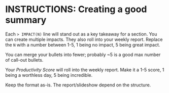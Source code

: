 # INSTRUCTIONS: Creating a good summary

Each `> IMPACT(N)` line will stand out as a key takeaway for a
section. You can create multiple impacts. They also roll into your
weekly report. Replace the `N` with a number between 1-5, 1 being no
impact, 5 being great impact.

You can merge your bullets into fewer; probably ~5 is a good max
number of call-out bullets.

Your _Productivity Score_ will roll into the weekly report. Make it a
1-5 score, 1 being a worthless day, 5 being incredible.

Keep the format as-is. The report/slideshow depend on the structure.
